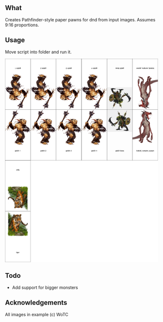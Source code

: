 ## What

Creates Pathfinder-style paper pawns for dnd from input images. Assumes 9:16 proportions.

## Usage

Move script into folder and run it.

![Example](example/output.jpg)

## Todo

- Add support for bigger monsters

## Acknowledgements

All images in example (c) WoTC
